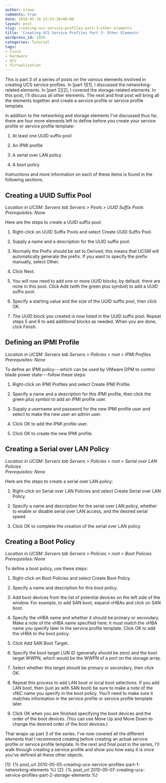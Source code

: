 ```yaml
---
author: slowe
comments: true
date: 2010-05-10 13:52:38+00:00
layout: post
slug: creating-ucs-service-profiles-part-3-other-elements
title: 'Creating UCS Service Profiles Part 3: Other Elements'
wordpress_id: 1926
categories: Tutorial
tags:
- Cisco
- Hardware
- UCS
- Virtualization
---
```


This is part 3 of a series of posts on the various elements involved in creating UCS service profiles. In [part 1][1], I discussed the networking-related elements. In [part 2][2], I covered the storage-related elements. In this post, I'll discuss all other elements. The next and final post will bring all the elements together and create a service profile or service profile template.

In addition to the networking and storage elements I've discussed thus far, there are four more elements left to define before you create your service profile or service profile template:

1. At least one UUID suffix pool

2. An IPMI profile

3. A serial over LAN policy

4. A boot policy

Instructions and more information on each of these items is found in the following sections.

## Creating a UUID Suffix Pool

_Location in UCSM: Servers tab  Servers > Pools > UUID Suffix Pools_  
_Prerequisites: None_

Here are the steps to create a UUID suffix pool:

1. Right-click on UUID Suffix Pools and select Create UUID Suffix Pool.

2. Supply a name and a description for the UUID suffix pool.

3. Normally the Prefix should be set to Derived; this means that UCSM will automatically generate the prefix. If you want to specify the prefix manually, select Other.

4. Click Next.

5. You will now need to add one or more UUID blocks; by default, there are none in this pool. Click Add (with the green plus symbol) to add a UUID suffix pool.

6. Specify a starting value and the size of the UUID suffix pool, then click OK.

7. The UUID block you created is now listed in the UUID suffix pool. Repeat steps 5 and 6 to add additional blocks as needed. When you are done, click Finish.

## Defining an IPMI Profile

_Location in UCSM: Servers tab  Servers > Policies > root > IPMI Profiles_  
_Prerequisites: None_

To define an IPMI policy---which can be used by VMware DPM to control blade power state---follow these steps:

1. Right-click on IPMI Profiles and select Create IPMI Profile.

2. Specify a name and a description for this IPMI profile, then click the green plus symbol to add an IPMI profile user.

3. Supply a username and password for the new IPMI profile user and select to make the new user an admin user.

4. Click OK to add the IPMI profile user.

5. Click OK to create the new IPMI profile.

## Creating a Serial over LAN Policy

_Location in UCSM: Servers tab  Servers > Policies > root > Serial over LAN Policies_  
_Prerequisites: None_

Here are the steps to create a serial over LAN policy:

1. Right-click on Serial over LAN Policies and select Create Serial over LAN Policy.

2. Specify a name and description for the serial over LAN policy, whether to enable or disable serial over LAN access, and the desired serial speed.

3. Click OK to complete the creation of the serial over LAN policy.

## Creating a Boot Policy

_Location in UCSM: Servers tab  Servers > Policies > root > Boot Policies_  
_Prerequisites: None_

To define a boot policy, use these steps:

1. Right-click on Boot Policies and select Create Boot Policy.

2. Specify a name and description for this boot policy.

3. Add boot devices from the list of potential devices on the left side of the window. For example, to add SAN boot, expand vHBAs and click on SAN boot.

4. Specify the vHBA name and whether it should be primary or secondary. Make a note of the vHBA name specified here; it must match the vHBA name you specify later in the service profile template. Click OK to add the vHBA to the boot policy.

5. Click Add SAN Boot Target.

6. Specify the boot target LUN ID (generally should be zero) and the boot target WWPN, which would be the WWPN of a port on the storage array.

7. Select whether this target should be primary or secondary, then click OK.

8. Repeat this process to add LAN boot or local boot selections. If you add LAN boot, then (just as with SAN boot) be sure to make a note of the vNIC name you specify in the boot policy. You'll need to make sure it matches information in the service profile or service profile template later.

9. Click OK when you are finished specifying the boot devices and the order of the boot devices. (You can use Move Up and Move Down to change the desired order of the boot devices.)

That wraps up part 3 of the series. I've now covered all the different elements that I recommend creating before creating an actual service profile or service profile template. In the next and final post in the series, I'll walk through creating a service profile and show you how easy it is once you've defined all these other objects.

[1]: {% post_url 2010-05-05-creating-ucs-service-profiles-part-1-networking-elements %}
[2]: {% post_url 2010-05-07-creating-ucs-service-profiles-part-2-storage-elements %}

